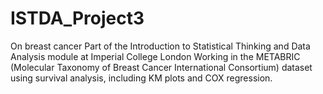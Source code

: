 # ISTDA_Project3
On breast cancer
Part of the Introduction to Statistical Thinking and Data Analysis module at Imperial College London
Working in the METABRIC (Molecular Taxonomy of Breast Cancer International Consortium) dataset using survival analysis, including KM plots and COX regression.
